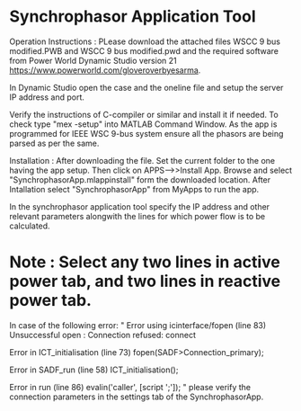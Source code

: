 # Synchrophasor Application Tool
Operation Instructions : 
PLease download the attached files WSCC 9 bus modified.PWB and WSCC 9 bus modified.pwd and the required software from Power World Dynamic Studio version 21 https://www.powerworld.com/gloveroverbyesarma.

In Dynamic Studio open the case and the oneline file and setup the server IP address and port.

Verify the instructions of C-compiler or similar and install it if needed. To check type "mex -setup" into MATLAB Command Window.
As the app is programmed for IEEE WSC 9-bus system ensure all the phasors are being parsed as per the same.

Installation :
After downloading the file. Set the current folder to the one having the app setup.
Then click on APPS-->>Install App.
Browse and select "SynchrophasorApp.mlappinstall" form the downloaded location.
After Intallation select "SynchrophasorApp" from MyApps to run the app.

In the synchrophasor application tool specify the IP address and other relevant parameters alongwith the lines for which power flow is to be calculated.

# Note : Select any two lines in active power tab, and two lines in reactive power tab.

In case of the following error:
  "
  Error using icinterface/fopen (line 83)
  Unsuccessful open : Connection refused: connect
  
  Error in ICT_initialisation (line 73)
      fopen(SADF>Connection_primary);
     
  Error in SADF_run (line 58)
  ICT_initialisation();
  
  Error in run (line 86)
  evalin('caller', [script ';']);
  "
please verify the connection parameters in the settings tab of the SynchrophasorApp.

